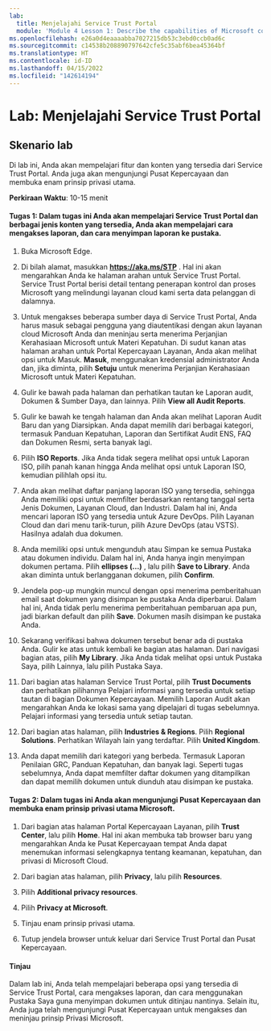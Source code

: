 ```yaml
---
lab:
  title: Menjelajahi Service Trust Portal
  module: 'Module 4 Lesson 1: Describe the capabilities of Microsoft compliance solutions: Describe the compliance management capabilities of Microsoft'
ms.openlocfilehash: e26a0d4eaaaabba7027215db53c3ebd0ccb0ad6c
ms.sourcegitcommit: c14538b208890797642cfe5c35abf6bea45364bf
ms.translationtype: HT
ms.contentlocale: id-ID
ms.lasthandoff: 04/15/2022
ms.locfileid: "142614194"
---
```

# <a name="lab-explore-the-service-trust-portal"></a>Lab: Menjelajahi Service Trust Portal

## <a name="lab-scenario"></a>Skenario lab

Di lab ini, Anda akan mempelajari fitur dan konten yang tersedia dari Service Trust Portal. Anda juga akan mengunjungi Pusat Kepercayaan dan membuka enam prinsip privasi utama.

**Perkiraan Waktu**: 10-15 menit


#### <a name="task-1-in-this-task-you-will-explore-the-service-trust-portal-and-the-different-types-of-content-available-you-will-learn-how-to-access-reports-and-how-to-save-reports-to-your-library"></a>Tugas 1: Dalam tugas ini Anda akan mempelajari Service Trust Portal dan berbagai jenis konten yang tersedia, Anda akan mempelajari cara mengakses laporan, dan cara menyimpan laporan ke pustaka. 

1. Buka Microsoft Edge.

1. Di bilah alamat, masukkan **https://aka.ms/STP** .  Hal ini akan mengarahkan Anda ke halaman arahan untuk Service Trust Portal. Service Trust Portal berisi detail tentang penerapan kontrol dan proses Microsoft yang melindungi layanan cloud kami serta data pelanggan di dalamnya. 

1. Untuk mengakses beberapa sumber daya di Service Trust Portal, Anda harus masuk sebagai pengguna yang diautentikasi dengan akun layanan cloud Microsoft Anda dan meninjau serta menerima Perjanjian Kerahasiaan Microsoft untuk Materi Kepatuhan. Di sudut kanan atas halaman arahan untuk Portal Kepercayaan Layanan, Anda akan melihat opsi untuk Masuk.  **Masuk**, menggunakan kredensial administrator Anda dan, jika diminta, pilih **Setuju** untuk menerima Perjanjian Kerahasiaan Microsoft untuk Materi Kepatuhan.

1. Gulir ke bawah pada halaman dan perhatikan tautan ke Laporan audit, Dokumen & Sumber Daya, dan lainnya.  Pilih **View all Audit Reports**.

1. Gulir ke bawah ke tengah halaman dan Anda akan melihat Laporan Audit Baru dan yang Diarsipkan.  Anda dapat memilih dari berbagai kategori, termasuk Panduan Kepatuhan, Laporan dan Sertifikat Audit ENS, FAQ dan Dokumen Resmi, serta banyak lagi.

1. Pilih **ISO Reports**.  Jika Anda tidak segera melihat opsi untuk Laporan ISO, pilih panah kanan hingga Anda melihat opsi untuk Laporan ISO, kemudian pilihlah opsi itu.

1. Anda akan melihat daftar panjang laporan ISO yang tersedia, sehingga Anda memiliki opsi untuk memfilter berdasarkan rentang tanggal serta Jenis Dokumen, Layanan Cloud, dan Industri.  Dalam hal ini, Anda mencari laporan ISO yang tersedia untuk Azure DevOps.  Pilih Layanan Cloud dan dari menu tarik-turun, pilih Azure DevOps (atau VSTS).  Hasilnya adalah dua dokumen.

1. Anda memiliki opsi untuk mengunduh atau Simpan ke semua Pustaka atau dokumen individu.  Dalam hal ini, Anda hanya ingin menyimpan dokumen pertama.  Pilih **ellipses (…)** , lalu pilih **Save to Library**.  Anda akan diminta untuk berlangganan dokumen, pilih **Confirm**.

1. Jendela pop-up mungkin muncul dengan opsi menerima pemberitahuan email saat dokumen yang disimpan ke pustaka Anda diperbarui.  Dalam hal ini, Anda tidak perlu menerima pemberitahuan pembaruan apa pun, jadi biarkan default dan pilih **Save**.  Dokumen masih disimpan ke pustaka Anda.

1. Sekarang verifikasi bahwa dokumen tersebut benar ada di pustaka Anda. Gulir ke atas untuk kembali ke bagian atas halaman.  Dari navigasi bagian atas, pilih **My Library**.  Jika Anda tidak melihat opsi untuk Pustaka Saya, pilih Lainnya, lalu pilih Pustaka Saya.

1. Dari bagian atas halaman Service Trust Portal, pilih **Trust Documents** dan perhatikan pilihannya Pelajari informasi yang tersedia untuk setiap tautan di bagian Dokumen Kepercayaan. Memilih Laporan Audit akan mengarahkan Anda ke lokasi sama yang dipelajari di tugas sebelumnya.  Pelajari informasi yang tersedia untuk setiap tautan.

1. Dari bagian atas halaman, pilih **Industries & Regions**.  Pilih **Regional Solutions**. Perhatikan Wilayah lain yang terdaftar.  Pilih **United Kingdom**.  

1. Anda dapat memilih dari kategori yang berbeda.  Termasuk Laporan Penilaian GRC, Panduan Kepatuhan, dan banyak lagi.  Seperti tugas sebelumnya, Anda dapat memfilter daftar dokumen yang ditampilkan dan dapat memilih dokumen untuk diunduh atau disimpan ke pustaka.

#### <a name="task-2-in-this-task-you-will-visit-the-trust-center-and-navigate-to-microsofts-six-key-privacy-principles"></a>Tugas 2: Dalam tugas ini Anda akan mengunjungi Pusat Kepercayaan dan membuka enam prinsip privasi utama Microsoft.

1. Dari bagian atas halaman Portal Kepercayaan Layanan, pilih **Trust Center**, lalu pilih **Home**. Hal ini akan membuka tab browser baru yang mengarahkan Anda ke Pusat Kepercayaan tempat Anda dapat menemukan informasi selengkapnya tentang keamanan, kepatuhan, dan privasi di Microsoft Cloud.

1. Dari bagian atas halaman, pilih **Privacy**, lalu pilih **Resources**.

1. Pilih **Additional privacy resources**.

1. Pilih **Privacy at Microsoft**.

1. Tinjau enam prinsip privasi utama.

1. Tutup jendela browser untuk keluar dari Service Trust Portal dan Pusat Kepercayaan.

#### <a name="review"></a>Tinjau

Dalam lab ini, Anda telah mempelajari beberapa opsi yang tersedia di Service Trust Portal, cara mengakses laporan, dan cara menggunakan Pustaka Saya guna menyimpan dokumen untuk ditinjau nantinya.  Selain itu, Anda juga telah mengunjungi Pusat Kepercayaan untuk mengakses dan meninjau prinsip Privasi Microsoft.

